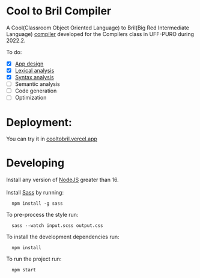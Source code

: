 # Cool to Bril Compiler

A Cool(Classroom Object Oriented Language) to Bril(Big Red Intermediate Language) [compiler](cooltobril.vercel.app) developed for the Compilers class in UFF-PURO during 2022.2.

To do:

- [X] [App design](src/App.tsx)
- [X] [Lexical analysis](src/utils/lexicalAnalisys.ts)
- [X] [Syntax analysis](src/utils/syntaxAnalisys.ts)
- [ ] Semantic analysis
- [ ] Code generation
- [ ] Optimization

# Deployment:

You can try it in [cooltobril.vercel.app](cooltobril.vercel.app)

# Developing

Install any version of [NodeJS](https://nodejs.org/en/) greater than 16.<br><br>
Install [Sass](https://sass-lang.com/) by running:

```
  npm install -g sass
```

To pre-process the style run:

```
  sass --watch input.scss output.css
```

To install the development dependencies run:

```
  npm install
```

To run the project run:

```
  npm start
```
